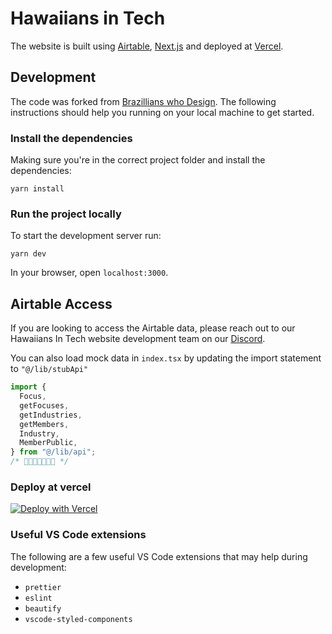 # Hawaiians in Tech

The website is built using [Airtable](https://airtable.com/), [Next.js](https://nextjs.org/) and deployed at [Vercel](https://vercel.com/).

## Development

The code was forked from [Brazillians who Design](https://brazilianswho.design/). The following instructions should help you running on your local machine to get started.

### Install the dependencies

Making sure you're in the correct project folder and install the dependencies:

```
yarn install
```

### Run the project locally

To start the development server run:

```
yarn dev
```

In your browser, open `localhost:3000`.

## Airtable Access

If you are looking to access the Airtable data, please reach out to our Hawaiians In Tech website development team on our [Discord](https://discord.gg/p7338Z5MJQ).

You can also load mock data in `index.tsx` by updating the import statement to `"@/lib/stubApi"`

```javascript
import {
  Focus,
  getFocuses,
  getIndustries,
  getMembers,
  Industry,
  MemberPublic,
} from "@/lib/api";
/* 🔺🔺🔺🔺🔺🔺🔺 */
```

### Deploy at vercel

[![Deploy with Vercel](https://vercel.com/button)](https://vercel.com/import/project?template=https%3A%2F%2Fgithub.com%2Fhawaiians%2Fhawaiiansintech)

### Useful VS Code extensions

The following are a few useful VS Code extensions that may help during development:

- `prettier`
- `eslint`
- `beautify`
- `vscode-styled-components`
